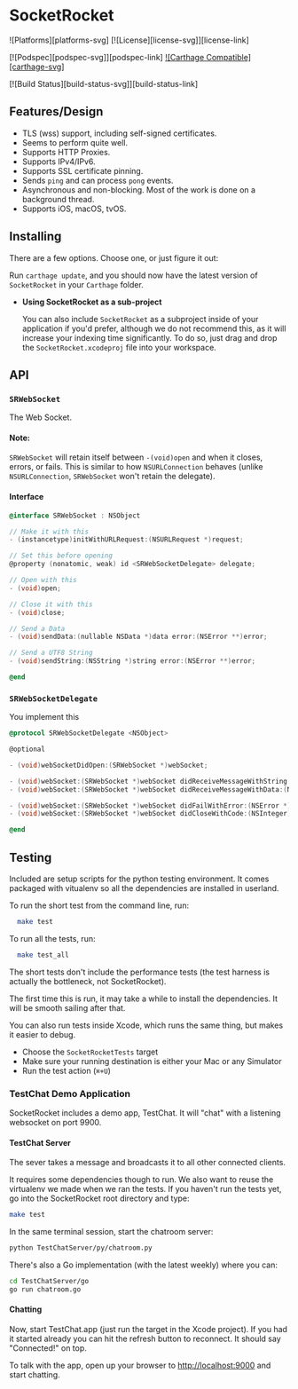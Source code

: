 # SocketRocket

![Platforms][platforms-svg]
[![License][license-svg]][license-link]

[![Podspec][podspec-svg]][podspec-link]
[![Carthage Compatible][carthage-svg]](carthage-link)

[![Build Status][build-status-svg]][build-status-link]


## Features/Design

- TLS (wss) support, including self-signed certificates.
- Seems to perform quite well.
- Supports HTTP Proxies.
- Supports IPv4/IPv6.
- Supports SSL certificate pinning.
- Sends `ping` and can process `pong` events.
- Asynchronous and non-blocking. Most of the work is done on a background thread.
- Supports iOS, macOS, tvOS.

## Installing

There are a few options. Choose one, or just figure it out:


 Run `carthage update`, and you should now have the latest version of `SocketRocket` in your `Carthage` folder.

- **Using SocketRocket as a sub-project**

  You can also include `SocketRocket` as a subproject inside of your application if you'd prefer, although we do not recommend this, as it will increase your indexing time significantly. To do so, just drag and drop the `SocketRocket.xcodeproj` file into your workspace.

## API

### `SRWebSocket`

The Web Socket.

#### Note:

`SRWebSocket` will retain itself between `-(void)open` and when it closes, errors, or fails.
This is similar to how `NSURLConnection` behaves (unlike `NSURLConnection`, `SRWebSocket` won't retain the delegate).

#### Interface

```objective-c
@interface SRWebSocket : NSObject

// Make it with this
- (instancetype)initWithURLRequest:(NSURLRequest *)request;

// Set this before opening
@property (nonatomic, weak) id <SRWebSocketDelegate> delegate;

// Open with this
- (void)open;

// Close it with this
- (void)close;

// Send a Data
- (void)sendData:(nullable NSData *)data error:(NSError **)error;

// Send a UTF8 String
- (void)sendString:(NSString *)string error:(NSError **)error;

@end
```

### `SRWebSocketDelegate`

You implement this

```objective-c
@protocol SRWebSocketDelegate <NSObject>

@optional

- (void)webSocketDidOpen:(SRWebSocket *)webSocket;

- (void)webSocket:(SRWebSocket *)webSocket didReceiveMessageWithString:(NSString *)string;
- (void)webSocket:(SRWebSocket *)webSocket didReceiveMessageWithData:(NSData *)data;

- (void)webSocket:(SRWebSocket *)webSocket didFailWithError:(NSError *)error;
- (void)webSocket:(SRWebSocket *)webSocket didCloseWithCode:(NSInteger)code reason:(nullable NSString *)reason wasClean:(BOOL)wasClean;

@end
```

## Testing

Included are setup scripts for the python testing environment.
It comes packaged with vitualenv so all the dependencies are installed in userland.

To run the short test from the command line, run:
```bash
  make test
```

To run all the tests, run:
```bash
  make test_all
```

The short tests don't include the performance tests
(the test harness is actually the bottleneck, not SocketRocket).

The first time this is run, it may take a while to install the dependencies. It will be smooth sailing after that. 

You can also run tests inside Xcode, which runs the same thing, but makes it easier to debug.

- Choose the `SocketRocketTests` target
- Make sure your running destination is either your Mac or any Simulator
- Run the test action (`⌘+U`)

### TestChat Demo Application

SocketRocket includes a demo app, TestChat.
It will "chat" with a listening websocket on port 9900.

#### TestChat Server

The sever takes a message and broadcasts it to all other connected clients.

It requires some dependencies though to run. 
We also want to reuse the virtualenv we made when we ran the tests. 
If you haven't run the tests yet, go into the SocketRocket root directory and type:

```bash
make test

```

In the same terminal session, start the chatroom server:

```bash
python TestChatServer/py/chatroom.py
```

There's also a Go implementation (with the latest weekly) where you can:

```bash
cd TestChatServer/go
go run chatroom.go
```

#### Chatting

Now, start TestChat.app (just run the target in the Xcode project).
If you had it started already you can hit the refresh button to reconnect.
It should say "Connected!" on top.

To talk with the app, open up your browser to [http://localhost:9000](http://localhost:9000) and start chatting.


